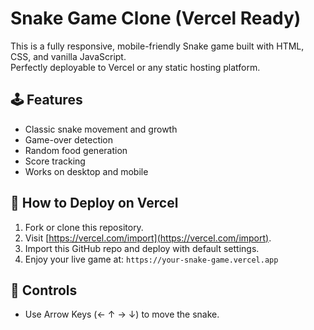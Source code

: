 
# Snake Game Clone (Vercel Ready)

This is a fully responsive, mobile-friendly Snake game built with HTML, CSS, and vanilla JavaScript.  
Perfectly deployable to Vercel or any static hosting platform.

## 🕹️ Features
- Classic snake movement and growth
- Game-over detection
- Random food generation
- Score tracking
- Works on desktop and mobile

## 🚀 How to Deploy on Vercel
1. Fork or clone this repository.
2. Visit [https://vercel.com/import](https://vercel.com/import).
3. Import this GitHub repo and deploy with default settings.
4. Enjoy your live game at: `https://your-snake-game.vercel.app`

## 🔑 Controls
- Use Arrow Keys (← ↑ → ↓) to move the snake.
